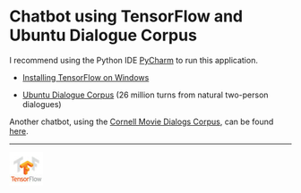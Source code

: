 # Chatbot using TensorFlow and Ubuntu Dialogue Corpus

I recommend using the Python IDE [PyCharm](https://www.jetbrains.com/pycharm/) to run this application.

* [Installing TensorFlow on Windows](https://www.tensorflow.org/install/install_windows)

* [Ubuntu Dialogue Corpus](https://www.kaggle.com/rtatman/ubuntu-dialogue-corpus) (26 million turns from natural two-person dialogues)


Another chatbot, using the [Cornell Movie Dialogs Corpus](https://www.cs.cornell.edu/~cristian/Cornell_Movie-Dialogs_Corpus.html), can be found [here]().



---

![alt text](https://raw.githubusercontent.com/heitorb/Chatbot_using_Python_and_TensorFlow/master/tensorflow.jpg)
